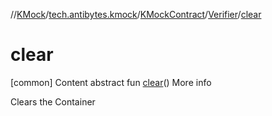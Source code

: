 //[KMock](../../../../index.md)/[tech.antibytes.kmock](../../index.md)/[KMockContract](../index.md)/[Verifier](index.md)/[clear](clear.md)



# clear
[common]
Content
abstract fun [clear](clear.md)()
More info


Clears the Container
